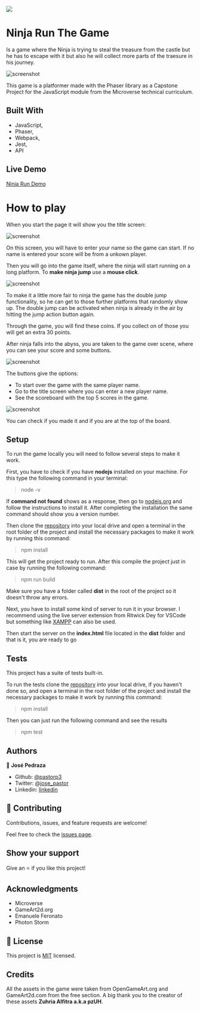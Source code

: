 ![](https://img.shields.io/badge/Microverse-blueviolet)

# Ninja Run The Game
Is a game where the Ninja is trying to steal the treasure from the castle but he has to escape with it but also he will collect more parts of the traesure in his journey.

![screenshot](./src/assets/logo.png)

This game is a platformer made with the Phaser library as a Capstone Project for the JavaScript module from the Microverse technical curriculum.

## Built With

- JavaScript,
- Phaser,
- Webpack,
- Jest,
- API

## Live Demo

[Ninja Run Demo](https://rawcdn.githack.com/pastorp3/Js-Game/2a99f15465096cf19a9abdc70a816c85f5e0b05f/dist/index.html)

# How to play

When you start the page it will show you the title screen: 

![screenshot](./src/screenshots/title.png)

On this screen, you will have to enter your name so the game can start. If no name is entered your score will be from a unkown player.

Then you will go into the game itself, where the ninja will start running on a long platform. To **make ninja jump** use a **mouse click**.

![screenshot](./src/screenshots/ongame.png)

To make it a little more fair to ninja the game has the double jump functionality, so he can get to those further platforms that randomly show up. The double jump can be activated when ninja is already in the air by hitting the jump action button again.

Through the game, you will find these coins. If you collect on of those you will get an extra 30 points.

After ninja falls into the abyss, you are taken to the game over scene, where you can see your score and some buttons.

![screenshot](./src/screenshots/gameover.png)

The buttons give the options: 
- To start over the game with the same player name.
- Go to the title screen where you can enter a new player name.
- See the scoreboard with the top 5 scores in the game.

![screenshot](./src/screenshots/leadboard.png)

You can check if you made it and if you are at the top of the board.

## Setup

To run the game locally you will need to follow several steps to make it work.

First, you have to check if you have **nodejs** installed on your machine. For this type the following command in your terminal:

> node -v

If **command not found** shows as a response, then go to [nodejs.org](https://nodejs.org/en/) and follow the instructions to install it. After completing the installation the same command should show you a version number.

Then clone the [repository](https://github.com/pastorp3/Js-Game.git) into your local drive and open a terminal in the root folder of the project and install the necessary packages to make it work by running this command:

> npm install

This will get the project ready to run. After this compile the project just in case by running the following command:

> npm run build

Make sure you have a folder called **dist** in the root of the project so it doesn't throw any errors.

Next, you have to install some kind of server to run it in your browser. I recommend using the live server extension from Ritwick Dey for VSCode but something like [XAMPP](https://www.apachefriends.org/) can also be used.

Then start the server on the **index.html** file located in the **dist** folder and that is it, you are ready to go

## Tests

This project has a suite of tests built-in.

To run the tests clone the [repository](https://github.com/pastorp3/Js-Game.git) into your local drive, if you haven't done so, and open a terminal in the root folder of the project and install the necessary packages to make it work by running this command:

> npm install

Then you can just run the following command and see the results

> npm test

## Authors

👤 **José Pedraza**

- Github: [@pastorp3](https://github.com/pastorp3)
- Twitter: [@jose_pastor](https://twitter.com/jose_pastorp3 )
- Linkedin: [linkedin](https://www.linkedin.com/in/jos%C3%A9-pedraza-acevedo-ab700a1a9/)

## 🤝 Contributing

Contributions, issues, and feature requests are welcome!

Feel free to check the [issues page](issues/).

## Show your support

Give an ⭐️ if you like this project!

## Acknowledgments

- Microverse
- GameArt2d.org
- Emanuele Feronato
- Photon Storm

## 📝 License

This project is [MIT](https://opensource.org/licenses/MIT) licensed.

## Credits

All the assets in the game were taken from OpenGameArt.org and GameArt2d.com from the free section. A big thank you to the creator of these assets **Zuhria Alfitra a.k.a pzUH**.




